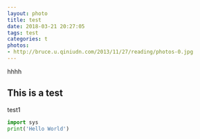 ```yaml
---
layout: photo
title: test
date: 2018-03-21 20:27:05
tags: test
categories: t
photos:
- http://bruce.u.qiniudn.com/2013/11/27/reading/photos-0.jpg
---
```

hhhh
<!--more-->
## This is a test
test1
```python test
import sys
print('Hello World') 
```
